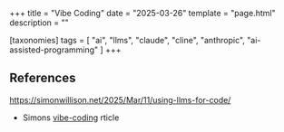 +++
title = "Vibe Coding"
date = "2025-03-26"
template = "page.html"
description = ""

[taxonomies]
tags = [ "ai", "llms", "claude", "cline", "anthropic", "ai-assisted-programming" ]
+++ 


## References

https://simonwillison.net/2025/Mar/11/using-llms-for-code/
- Simons [vibe-coding](https://simonwillison.net/2025/Mar/19/vibe-coding/) rticle